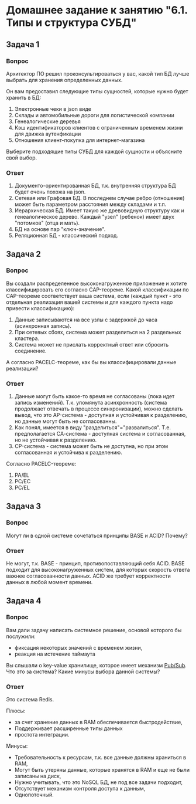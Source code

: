 # Домашнее задание к занятию "6.1. Типы и структура СУБД"

## Задача 1

### Вопрос 

Архитектор ПО решил проконсультироваться у вас, какой тип БД 
лучше выбрать для хранения определенных данных.

Он вам предоставил следующие типы сущностей, которые нужно будет хранить в БД:

1. Электронные чеки в json виде
2. Склады и автомобильные дороги для логистической компании
3. Генеалогические деревья
4. Кэш идентификаторов клиентов с ограниченным временем жизни для движка аутенфикации
5. Отношения клиент-покупка для интернет-магазина

Выберите подходящие типы СУБД для каждой сущности и объясните свой выбор.

### Ответ

1. Документо-ориентированная БД, т.к. внутренняя структура БД будет очень похожа на json.
2. Сетевая или Графовая БД. В последнем случае ребро (отношение) может быть параметром расстояния между складами и т.п.
3. Иерархическая БД. Имеет такую же древовидную структуру как и генеалогическое дерево. Каждый "узел" (ребенок) имеет двух "потомков" (отца и мать).
4. БД на основе пар "ключ-значение". 
5. Реляционная БД - классический подход. 

## Задача 2

### Вопрос

Вы создали распределенное высоконагруженное приложение и хотите классифицировать его согласно 
CAP-теореме. Какой классификации по CAP-теореме соответствует ваша система, если 
(каждый пункт - это отдельная реализация вашей системы и для каждого пункта надо привести классификацию):

1. Данные записываются на все узлы с задержкой до часа (асинхронная запись).
2. При сетевых сбоях, система может разделиться на 2 раздельных кластера.
3. Система может не прислать корректный ответ или сбросить соединение.

А согласно PACELC-теореме, как бы вы классифицировали данные реализации?

### Ответ

1. Данные могут быть какое-то время не согласованы (пока идет запись изменений). Т.к. упомянута асинхронность (система продолжает отвечать в процессе синхронизации), можно сделать вывод, что это AP-система - доступная и устойчивая к разделению, но данные могут быть не согласованны. 
2. Как понял, имеется в виду "разделиться"="развалиться". Т.е. предполагается СА-система - доступная система и согласованная, но не устойчивая к разделению.
3. CP-система - система может быть не доступна, но при этом согласованная и устойчива к разделению.

Согласно PACELC-теореме:

1. PA/EL
2. PC/EC
3. PC/EL


## Задача 3

### Вопрос 

Могут ли в одной системе сочетаться принципы BASE и ACID? Почему?

### Ответ 

Не могут, т.к. BASE - принцип, противопоставляющий себя ACID. BASE подходит для высоконагруженных систем, для которых скорость ответа важнее согласованности данных. ACID же требует корректности данных в любой момент времени.


## Задача 4

### Вопрос

Вам дали задачу написать системное решение, основой которого бы послужили:

- фиксация некоторых значений с временем жизни,
- реакция на истечение таймаута

Вы слышали о key-value хранилище, которое имеет механизм [Pub/Sub](https://habr.com/ru/post/278237/). 
Что это за система? Какие минусы выбора данной системы?

### Ответ

Это система Redis. 

Плюсы:
- за счет хранение данных в RAM обеспечивается быстродействие,
- Поддерживает расширенные типы данных
- простота интеграции. 

Минусы: 
- Требовательность к ресурсам, т.к. все данные должны храниться в RAM,
- Могут быть утеряны данные, которые хранятся в RAM и еще не были записаны на диск,
- Нужно учитывать, что это NoSQL БД, не под все задачи подходит,
- Отсутствует механизм контроля доступа к данным,
- Однопоточный.





